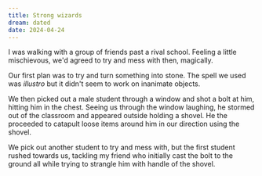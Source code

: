 ```yaml
---
title: Strong wizards
dream: dated
date: 2024-04-24
---
```


I was walking with a group of friends past a rival school. Feeling a little mischievous, we'd agreed to try and mess with then, magically.

Our first plan was to try and turn something into stone. The spell we used was *illustro* but it didn't seem to work on inanimate objects.

We then picked out a male student through a window and shot a bolt at him, hitting him in the chest. Seeing us through the window laughing, he stormed out of the classroom and appeared outside holding a shovel. He the proceeded to catapult loose items around him in our direction using the shovel.

We pick out another student to try and mess with, but the first student rushed towards us, tackling my friend who initially cast the bolt to the ground all while trying to strangle him with handle of the shovel.